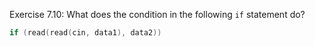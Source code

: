 Exercise 7.10: What does the condition in the following ```if``` statement do?

```cpp
if (read(read(cin, data1), data2))
```
